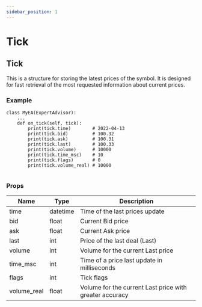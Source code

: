 ```yaml
---
sidebar_position: 1
---
```


# Tick

## Tick
This is a structure for storing the latest prices of the symbol. It is designed for fast retrieval of the most requested information about current prices.

### Example
```
class MyEA(ExpertAdvisor):
    ...
    def on_tick(self, tick):
        print(tick.time)        # 2022-04-13
        print(tick.bid)         # 100.32
        print(tick.ask)         # 100.31
        print(tick.last)        # 100.33
        print(tick.volume)      # 10000
        print(tick.time_msc)    # 10
        print(tick.flags)       # 0
        print(tick.volume_real) # 10000
        
```

### Props
|  Name       |  Type             |  Description   |
| ----        | ----            |  ----           |
| time        | datetime             |  Time of the last prices update    |
| bid        | float             |  Current Bid price    |
| ask        | float             |  Current Ask price    |
| last        | int            |  Price of the last deal (Last)    |
| volume        | int            |  Volume for the current Last price    |
| time_msc        | int            |  Time of a price last update in milliseconds    |
| flags        | int            |  Tick flags    |
| volume_real        | float             |  Volume for the current Last price with greater accuracy    |

